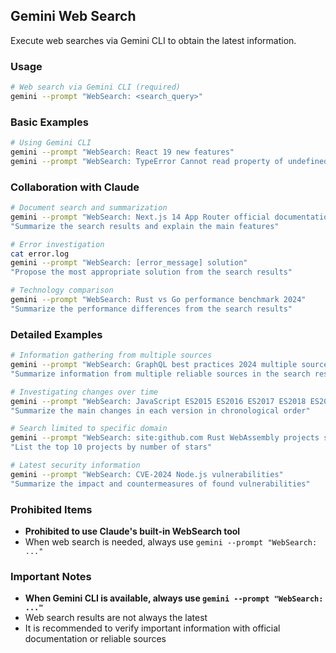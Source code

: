 ## Gemini Web Search

Execute web searches via Gemini CLI to obtain the latest information.

### Usage

```bash
# Web search via Gemini CLI (required)
gemini --prompt "WebSearch: <search_query>"
```

### Basic Examples

```bash
# Using Gemini CLI
gemini --prompt "WebSearch: React 19 new features"
gemini --prompt "WebSearch: TypeError Cannot read property of undefined solution"
```

### Collaboration with Claude

```bash
# Document search and summarization
gemini --prompt "WebSearch: Next.js 14 App Router official documentation"
"Summarize the search results and explain the main features"

# Error investigation
cat error.log
gemini --prompt "WebSearch: [error_message] solution"
"Propose the most appropriate solution from the search results"

# Technology comparison
gemini --prompt "WebSearch: Rust vs Go performance benchmark 2024"
"Summarize the performance differences from the search results"
```

### Detailed Examples

```bash
# Information gathering from multiple sources
gemini --prompt "WebSearch: GraphQL best practices 2024 multiple sources"
"Summarize information from multiple reliable sources in the search results"

# Investigating changes over time
gemini --prompt "WebSearch: JavaScript ES2015 ES2016 ES2017 ES2018 ES2019 ES2020 ES2021 ES2022 ES2023 ES2024 features"
"Summarize the main changes in each version in chronological order"

# Search limited to specific domain
gemini --prompt "WebSearch: site:github.com Rust WebAssembly projects stars:>1000"
"List the top 10 projects by number of stars"

# Latest security information
gemini --prompt "WebSearch: CVE-2024 Node.js vulnerabilities"
"Summarize the impact and countermeasures of found vulnerabilities"
```

### Prohibited Items

- **Prohibited to use Claude's built-in WebSearch tool**
- When web search is needed, always use `gemini --prompt "WebSearch: ..."`

### Important Notes

- **When Gemini CLI is available, always use `gemini --prompt "WebSearch: ..."`**
- Web search results are not always the latest
- It is recommended to verify important information with official documentation or reliable sources
